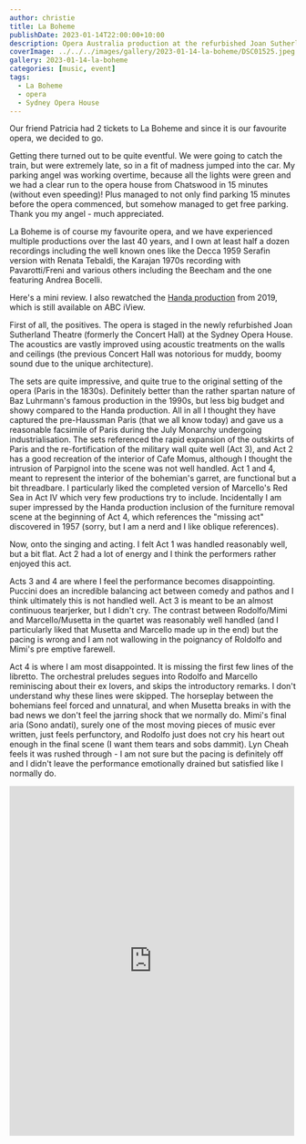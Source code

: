 ```yaml
---
author: christie
title: La Boheme
publishDate: 2023-01-14T22:00:00+10:00
description: Opera Australia production at the refurbished Joan Sutherland Theatre at the Opera House.
coverImage: ../../../images/gallery/2023-01-14-la-boheme/DSC01525.jpeg
gallery: 2023-01-14-la-boheme
categories: [music, event]
tags:
  - La Boheme
  - opera
  - Sydney Opera House
---
```


Our friend Patricia had 2 tickets to La Boheme and since it is our favourite
opera, we decided to go.

Getting there turned out to be quite eventful. We were going to catch the train, but were extremely late, so in a fit of madness jumped into the car. My parking angel was working overtime, because all the lights were green and we had a clear run to the opera house from Chatswood in 15 minutes (without even speeding)! Plus managed to not only find parking 15 minutes before the opera commenced, but somehow managed to get free parking. Thank you my angel - much appreciated.

La Boheme is of course my favourite opera, and we have experienced multiple productions over the last 40 years, and I own at least half a dozen recordings including the well known ones like the Decca 1959 Serafin version with Renata Tebaldi, the Karajan 1970s recording with Pavarotti/Freni and various others including the Beecham and the one featuring Andrea Bocelli.

Here's a mini review. I also rewatched the
[Handa production](https://iview.abc.net.au/show/opera-on-sydney-harbour-la-boheme)
from 2019, which is still available on ABC iView.

First of all, the positives. The opera is staged in the newly refurbished Joan Sutherland Theatre (formerly the Concert Hall) at the Sydney Opera House. The acoustics are vastly improved using acoustic treatments on the walls and ceilings (the previous Concert Hall was notorious for muddy, boomy sound due to the unique architecture).

The sets are quite impressive, and quite true to the original setting of the opera (Paris in the 1830s). Definitely better than the rather spartan nature of Baz Luhrmann's famous production in the 1990s, but less big budget and showy compared to the Handa production. All in all I thought they have captured the pre-Haussman Paris (that we all know today) and gave us a reasonable facsimile of Paris during the July Monarchy undergoing industrialisation. The sets referenced the rapid expansion of the outskirts of Paris and the re-fortification of the military wall quite well (Act 3), and Act 2 has a good recreation of the interior of Cafe Momus, although I thought the intrusion of Parpignol into the scene was not well handled. Act 1 and 4, meant to represent the interior of the bohemian's garret, are functional but a bit threadbare. I particularly liked the completed version of Marcello's Red Sea in Act IV which very few productions try to include.
Incidentally I am super impressed by the Handa production inclusion of the furniture removal scene at the beginning of Act 4, which references the "missing act" discovered in 1957 (sorry, but I am a nerd and I like oblique references).

Now, onto the singing and acting. I felt Act 1 was handled reasonably well, but a bit flat. Act 2 had a lot of energy and I think the performers rather enjoyed this act.

Acts 3 and 4 are where I feel the performance becomes disappointing. Puccini does an incredible balancing act between comedy and pathos and I think ultimately this is not handled well. Act 3 is meant to be an almost continuous tearjerker, but I didn't cry. The contrast between Rodolfo/Mimi and Marcello/Musetta in the quartet was reasonably well handled (and I particularly liked that Musetta and Marcello made up in the end) but the pacing is wrong and I am not wallowing in the poignancy of Roldolfo and Mimi's pre emptive farewell.

Act 4 is where I am most disappointed. It is missing the first few lines of the libretto. The orchestral preludes segues into Rodolfo and Marcello reminiscing about their ex lovers, and skips the introductory remarks. I don't understand why these lines were skipped. The horseplay between the bohemians feel forced and unnatural, and when Musetta breaks in with the bad news we don't feel the jarring shock that we normally do. Mimi's final aria (Sono andati), surely one of the most moving pieces of music ever written, just feels perfunctory, and Rodolfo just does not cry his heart out enough in the final scene (I want them tears and sobs dammit). Lyn Cheah feels it was rushed through - I am not sure but the pacing is definitely off and I didn't leave the performance emotionally drained but satisfied like I normally do.

<iframe src="https://www.facebook.com/plugins/post.php?href=https%3A%2F%2Fwww.facebook.com%2Fchris1.tham%2Fposts%2Fpfbid02GwSQHuqxXiXtQs3yoKEmM3fHJgr95g9aotaFPw2VMCYLrXtHR4FmywFbcLbp99GNl&show_text=true&width=500" width="500" height="614" style="border:none;overflow:hidden" scrolling="no" frameborder="0" allowfullscreen="true" allow="autoplay; clipboard-write; encrypted-media; picture-in-picture; web-share"></iframe>
